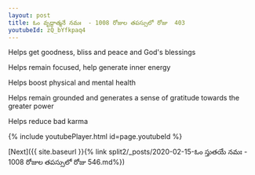 ```yaml
---
layout: post
title: ఓం వృద్ధాత్మనే నమః  - 1008 రోజుల తపస్సులో రోజు  403
youtubeId: zQ_bYfkpaq4
---
```

 
 
Helps get goodness, bliss and peace and God's blessings
 
Helps remain focused, help generate inner energy 
 
Helps boost physical and mental health 
 
Helps remain grounded and generates a sense of gratitude towards the greater power 
 
Helps reduce bad karma
 
 
 
 


{% include youtubePlayer.html id=page.youtubeId %}
 
[Next]({{ site.baseurl }}{% link  split2/_posts/2020-02-15-ఓం స్తుతయే నమః    - 1008 రోజుల తపస్సులో రోజు  546.md%})
 

